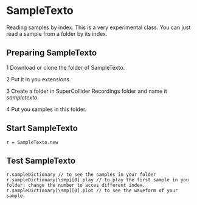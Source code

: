 # SampleTexto
Reading samples by index. This is a very experimental class. You can just read a sample from a folder by its index.

## Preparing SampleTexto
1 Download or clone the folder of SampleTexto.

2 Put it in you extensions.

3 Create a folder in SuperCollider Recordings folder and name it *sampletexto*.

4 Put you samples in this folder.

## Start SampleTexto
```
r = SampleTexto.new
```
## Test SampleTexto
```
r.sampleDictionary // to see the samples in your folder
r.sampleDictionary[\smp][0].play // to play the first sample in you folder; change the number to acces different index.
r.sampleDictionary[\smp][0].plot // to see the waveform of your sample.
```